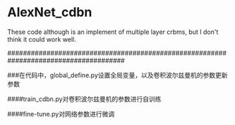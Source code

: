 # AlexNet_cdbn
These code although is an implement of multiple layer crbms, but I don't think it could work well.


######################################################################################

###在代码中，global_define.py设置全局变量，以及卷积波尔兹曼机的参数更新参数

####train_cdbn.py对卷积波尔兹曼机的参数进行自训练

####fine-tune.py对网络参数进行微调

